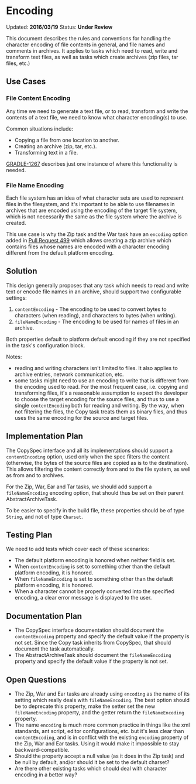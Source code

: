 # Encoding

Updated: __2016/03/19__
Status: __Under Review__

This document describes the rules and conventions for handling the character encoding of file contents in general, and file names 
and comments in archives. It applies to tasks which need to read, write and transform text files, as well as tasks which create
archives (zip files, tar files, etc.)

## Use Cases

### File Content Encoding

Any time we need to generate a text file, or to read, transform and write the contents of a text file, we need to know what 
character encoding(s) to use.

Common situations include:

* Copying a file from one location to another.
* Creating an archive (zip, tar, etc.).
* Transforming text in a file.

[GRADLE-1267](https://issues.gradle.org/browse/GRADLE-1267) describes just one instance of where this functionality is needed.

### File Name Encoding

Each file system has an idea of what character sets are used to represent files in the filesystem, and it's important to be 
able to use filenames in archives that are encoded using the encoding of the target file system, which is not necessarily the same
as the file system where the archive is created.

This use case is why the Zip task and the War task have an `encoding` option added in 
[Pull Request 499](https://github.com/gradle/gradle/pull/499) which allows creating a zip archive which contains files whose names 
are encoded with a character encoding different from the default platform encoding.

## Solution

This design generally proposes that any task which needs to read and write text or encode file names in an archive, should support two configurable settings:

1. `contentEncoding` - The encoding to be used to convert bytes to characters (when reading), and characters to bytes (when writing).
2. `fileNameEncoding` - The encoding to be used for names of files in an archive.

Both properties default to platform default encoding if they are not specified in the task's configuration block.

Notes:

 - reading and writing characters isn't limited to files. It also applies to archive entries, network communication, etc.
 - some tasks might need to use an encoding to write that is different from the encoding used to read. For the most frequent case,
   i.e. copying and transforming files, it's a reasonable assumption to expect the developer to choose the target encoding for the
   source files, and thus to use a single `contentEncoding` both for reading and writing. By the way, when not filtering the 
   files, the Copy task treats them as binary files, and thus uses the same encoding for the source and target files.

## Implementation Plan

The CopySpec interface and all its implementations should support a `contentEncoding` option, used only when the spec filters 
the content (otherwise, the bytes of the source files are copied as is to the destination). This allows filtering the content 
correctly from and to the file system, as well as from and to archives. 

For the Zip, War, Ear and Tar tasks, we should add support a `fileNameEncoding` encoding option, that should thus be set on their
parent AbstractArchiveTask.

To be easier to specify in the build file, these properties should be of type `String`, and not of type `Charset`.

## Testing Plan

We need to add tests which cover each of these scenarios:

- The default platform encoding is honored when neither field is set.
- When `contentEncoding` is set to something other than the default platform encoding, it is honored.
- When `fileNameEncoding` is set to something other than the default platform encoding, it is honored.
- When a character cannot be properly converted into the specified encoding, a clear error message is displayed to the user.

## Documentation Plan

- The CopySpec interface documentation should document the `contentEncoding` property and specify the default value if the property is not set.
  Since the Copy task inherits from CopySpec, that should document the task automatically.
- The AbstractArchiveTask should document the `fileNameEncoding` property and specify the default value if the property is not set.

## Open Questions

- The Zip, War and Ear tasks are already using `encoding` as the name of its setting which really deals with `fileNameEncoding`. The best option
  should be to deprecate this property, make the setter set the new `fileNameEncoding` property, and the getter return the `fileNameEncoding` 
  property.
- The name `encoding` is much more common practice in things like the xml standards, ant script, editor configurations, etc. 
  but it's less clear than `contentEncoding`, and is in conflict with the existing `encoding` property of the Zip, War and Ear tasks. Using
  it would make it impossible to stay backward-compatible.
- Should the property accept a null value (as it does in the Zip task) and be null by default, and/or should it be set to the default charset?
- Are there other existing tasks which should deal with character encoding in a better way?
